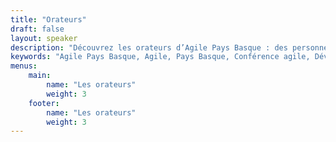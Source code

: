 ```yaml
---
title: "Orateurs"
draft: false
layout: speaker
description: "Découvrez les orateurs d’Agile Pays Basque : des personnes passionnées du monde du logiciel, prêts à partager leurs expériences, leurs savoir-faire et leurs visions de l’agilité."
keywords: "Agile Pays Basque, Agile, Pays Basque, Conférence agile, Développement logiciel, Product management, UX design, Facilitation, Open space, Ateliers, Communauté agile, Partage d’expériences, Ambiance conviviale, Événement agile, Accessibilité, Inclusion, Collaboration, Mer et montagne, Gastronomie locale, Réseautage, Innovation technologique"
menus:
    main:
        name: "Les orateurs"
        weight: 3
    footer:
        name: "Les orateurs"
        weight: 3
---
```

